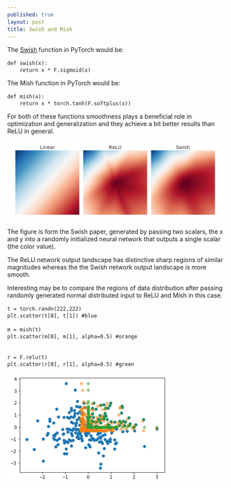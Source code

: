 ```yaml
---
published: true
layout: post
title: Swish and Mish
---
```


The [Swish](https://arxiv.org/pdf/1710.05941v1.pdf) function in PyTorch would be:

    def swish(x):
        return x * F.sigmoid(x)

The Mish function in PyTorch would be:

    def mish(x):
        return x * torch.tanh(F.softplus(x))

For both of these functions smoothness plays a beneficial role in optimization and generalization and they achieve a bit better results than ReLU in general.

![IMG](/images/mish2.png)

The figure is form the Swish paper, generated by passing two scalars, the x and y into a randomly initialized neural network that outputs a single scalar (the color value). 

The ReLU network output landscape has distinctive sharp regions of similar magnitudes whereas the the Swish network output landscape is more smooth. 

Interesting may be to compare the regions of data distribution after passing randomly generated normal distributed input to ReLU and Mish in this case.

    t = torch.randn(222,222)
    plt.scatter(t[0], t[1]) #blue

    m = mish(t)
    plt.scatter(m[0], m[1], alpha=0.5) #orange


    r = F.relu(t)
    plt.scatter(r[0], r[1], alpha=0.5) #green

![IMG](/images/mish1.png)

